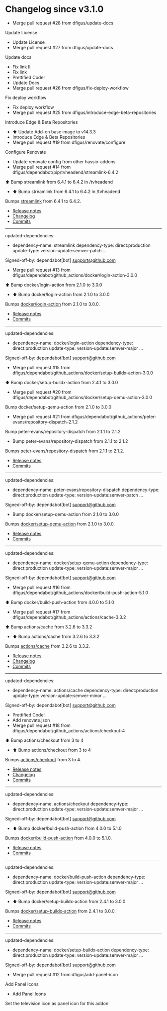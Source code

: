 # Changelog since v3.1.0
- Merge pull request #28 from dfigus/update-docs

Update License 
- Update License 
- Merge pull request #27 from dfigus/update-docs

Update docs 
- Fix link II 
- Fix link 
- Prettified Code! 
- Update Docs 
- Merge pull request #26 from dfigus/fix-deploy-workflow

Fix deploy workflow 
- Fix deploy workflow 
- Merge pull request #25 from dfigus/introduce-edge-beta-repositories

Introduce Edge & Beta Repositories 
- ⬆️ Update Add-on base image to v14.3.3 
- Introduce Edge & Beta Repositories 
- Merge pull request #19 from dfigus/renovate/configure

Configure Renovate 
- Update renovate config from other hassio-addons 
- Merge pull request #14 from dfigus/dependabot/pip/tvheadend/streamlink-6.4.2

⬆️ Bump streamlink from 6.4.1 to 6.4.2 in /tvheadend 
- ⬆️ Bump streamlink from 6.4.1 to 6.4.2 in /tvheadend

Bumps [streamlink](https://github.com/streamlink/streamlink) from 6.4.1 to 6.4.2.
- [Release notes](https://github.com/streamlink/streamlink/releases)
- [Changelog](https://github.com/streamlink/streamlink/blob/master/CHANGELOG.md)
- [Commits](https://github.com/streamlink/streamlink/compare/6.4.1...6.4.2)

---
updated-dependencies:
- dependency-name: streamlink
  dependency-type: direct:production
  update-type: version-update:semver-patch
...

Signed-off-by: dependabot[bot] <support@github.com> 
- Merge pull request #13 from dfigus/dependabot/github_actions/docker/login-action-3.0.0

⬆️ Bump docker/login-action from 2.1.0 to 3.0.0 
- ⬆️ Bump docker/login-action from 2.1.0 to 3.0.0

Bumps [docker/login-action](https://github.com/docker/login-action) from 2.1.0 to 3.0.0.
- [Release notes](https://github.com/docker/login-action/releases)
- [Commits](https://github.com/docker/login-action/compare/v2.1.0...v3.0.0)

---
updated-dependencies:
- dependency-name: docker/login-action
  dependency-type: direct:production
  update-type: version-update:semver-major
...

Signed-off-by: dependabot[bot] <support@github.com> 
- Merge pull request #15 from dfigus/dependabot/github_actions/docker/setup-buildx-action-3.0.0

⬆️ Bump docker/setup-buildx-action from 2.4.1 to 3.0.0 
- Merge pull request #20 from dfigus/dependabot/github_actions/docker/setup-qemu-action-3.0.0

Bump docker/setup-qemu-action from 2.1.0 to 3.0.0 
- Merge pull request #21 from dfigus/dependabot/github_actions/peter-evans/repository-dispatch-2.1.2

Bump peter-evans/repository-dispatch from 2.1.1 to 2.1.2 
- Bump peter-evans/repository-dispatch from 2.1.1 to 2.1.2

Bumps [peter-evans/repository-dispatch](https://github.com/peter-evans/repository-dispatch) from 2.1.1 to 2.1.2.
- [Release notes](https://github.com/peter-evans/repository-dispatch/releases)
- [Commits](https://github.com/peter-evans/repository-dispatch/compare/v2.1.1...v2.1.2)

---
updated-dependencies:
- dependency-name: peter-evans/repository-dispatch
  dependency-type: direct:production
  update-type: version-update:semver-patch
...

Signed-off-by: dependabot[bot] <support@github.com> 
- Bump docker/setup-qemu-action from 2.1.0 to 3.0.0

Bumps [docker/setup-qemu-action](https://github.com/docker/setup-qemu-action) from 2.1.0 to 3.0.0.
- [Release notes](https://github.com/docker/setup-qemu-action/releases)
- [Commits](https://github.com/docker/setup-qemu-action/compare/v2.1.0...v3.0.0)

---
updated-dependencies:
- dependency-name: docker/setup-qemu-action
  dependency-type: direct:production
  update-type: version-update:semver-major
...

Signed-off-by: dependabot[bot] <support@github.com> 
- Merge pull request #16 from dfigus/dependabot/github_actions/docker/build-push-action-5.1.0

⬆️ Bump docker/build-push-action from 4.0.0 to 5.1.0 
- Merge pull request #17 from dfigus/dependabot/github_actions/actions/cache-3.3.2

⬆️ Bump actions/cache from 3.2.6 to 3.3.2 
- ⬆️ Bump actions/cache from 3.2.6 to 3.3.2

Bumps [actions/cache](https://github.com/actions/cache) from 3.2.6 to 3.3.2.
- [Release notes](https://github.com/actions/cache/releases)
- [Changelog](https://github.com/actions/cache/blob/main/RELEASES.md)
- [Commits](https://github.com/actions/cache/compare/v3.2.6...v3.3.2)

---
updated-dependencies:
- dependency-name: actions/cache
  dependency-type: direct:production
  update-type: version-update:semver-minor
...

Signed-off-by: dependabot[bot] <support@github.com> 
- Prettified Code! 
- Add renovate.json 
- Merge pull request #18 from dfigus/dependabot/github_actions/actions/checkout-4

⬆️ Bump actions/checkout from 3 to 4 
- ⬆️ Bump actions/checkout from 3 to 4

Bumps [actions/checkout](https://github.com/actions/checkout) from 3 to 4.
- [Release notes](https://github.com/actions/checkout/releases)
- [Changelog](https://github.com/actions/checkout/blob/main/CHANGELOG.md)
- [Commits](https://github.com/actions/checkout/compare/v3...v4)

---
updated-dependencies:
- dependency-name: actions/checkout
  dependency-type: direct:production
  update-type: version-update:semver-major
...

Signed-off-by: dependabot[bot] <support@github.com> 
- ⬆️ Bump docker/build-push-action from 4.0.0 to 5.1.0

Bumps [docker/build-push-action](https://github.com/docker/build-push-action) from 4.0.0 to 5.1.0.
- [Release notes](https://github.com/docker/build-push-action/releases)
- [Commits](https://github.com/docker/build-push-action/compare/v4.0.0...v5.1.0)

---
updated-dependencies:
- dependency-name: docker/build-push-action
  dependency-type: direct:production
  update-type: version-update:semver-major
...

Signed-off-by: dependabot[bot] <support@github.com> 
- ⬆️ Bump docker/setup-buildx-action from 2.4.1 to 3.0.0

Bumps [docker/setup-buildx-action](https://github.com/docker/setup-buildx-action) from 2.4.1 to 3.0.0.
- [Release notes](https://github.com/docker/setup-buildx-action/releases)
- [Commits](https://github.com/docker/setup-buildx-action/compare/v2.4.1...v3.0.0)

---
updated-dependencies:
- dependency-name: docker/setup-buildx-action
  dependency-type: direct:production
  update-type: version-update:semver-major
...

Signed-off-by: dependabot[bot] <support@github.com> 
- Merge pull request #12 from dfigus/add-panel-icon

Add Panel Icons 
- Add Panel Icons

Set the television icon as panel icon for this addon 

